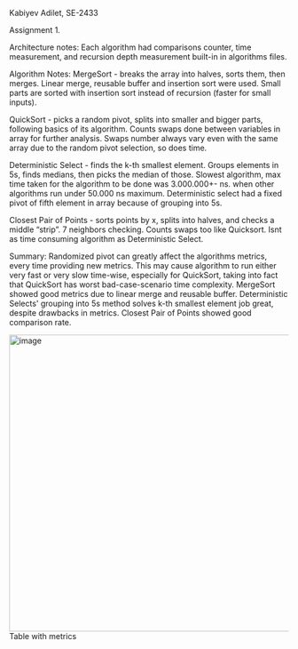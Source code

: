 Kabiyev Adilet, SE-2433

Assignment 1.

Architecture notes:
Each algorithm had comparisons counter, time measurement, and recursion depth measurement built-in in algorithms files.

Algorithm Notes:
MergeSort - breaks the array into halves, sorts them, then merges. Linear merge, reusable buffer and insertion sort were used. Small parts are sorted with insertion sort instead of recursion (faster for small inputs).

QuickSort - picks a random pivot, splits into smaller and bigger parts, following basics of its algorithm. Counts swaps done between variables in array for further analysis. Swaps number always vary even with the same array due to the random pivot selection, so does time.

Deterministic Select - finds the k-th smallest element. Groups elements in 5s, finds medians, then picks the median of those. Slowest algorithm, max time taken for the algorithm to be done was 3.000.000+- ns. when other algorithms run under 50.000 ns maximum. Deterministic select had a fixed pivot of fifth element in array because of grouping into 5s.

Closest Pair of Points - sorts points by x, splits into halves, and checks a middle “strip”. 7 neighbors checking. Counts swaps too like Quicksort. Isnt as time consuming algorithm as Deterministic Select.

Summary:
Randomized pivot can greatly affect the algorithms metrics, every time providing new metrics. This may cause algorithm to run either very fast or very slow time-wise, especially for QuickSort, taking into fact that QuickSort has worst bad-case-scenario time complexity.
MergeSort showed good metrics due to linear merge and reusable buffer.
Deterministic Selects' grouping into 5s method solves k-th smallest element job great, despite drawbacks in metrics.
Closest Pair of Points showed good comparison rate.

<img width="819" height="534" alt="image" src="https://github.com/user-attachments/assets/eecfefeb-f5f7-40d9-9b7c-c18a0a45c5d0" />
Table with metrics
